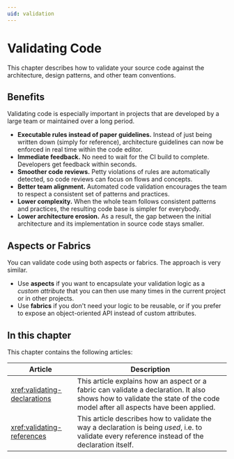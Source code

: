 ```yaml
---
uid: validation
---
```


# Validating Code

This chapter describes how to validate your source code against the architecture, design patterns, and other team conventions.

## Benefits

Validating code is especially important in projects that are developed by a large team or maintained over a long period.

* **Executable rules instead of paper guidelines.** Instead of just being written down (simply for reference), architecture guidelines can now be enforced in real time within the code editor.
* **Immediate feedback.** No need to wait for the CI build to complete. Developers get feedback within seconds.
* **Smoother code reviews.** Petty violations of rules are automatically detected, so code reviews can focus on flows and concepts.
* **Better team alignment.** Automated code validation encourages the team to respect a consistent set of patterns and practices.
* **Lower complexity.** When the whole team follows consistent patterns and practices, the resulting code base is simpler for everybody.
* **Lower architecture erosion.** As a result, the gap between the initial architecture and its implementation in source code stays smaller.

## Aspects or Fabrics

You can validate code using both aspects or fabrics. The approach is very similar.

* Use **aspects** if you want to encapsulate your validation logic as a _custom attribute_ that you can then use many times in the current project or in other projects.
* Use **fabrics** if you don't need your logic to be reusable, or if you prefer to expose an object-oriented API instead of custom attributes.
## In this chapter
This chapter contains the following articles:

| Article | Description |
|--|--|
| <xref:validating-declarations> | This article explains how an aspect or a fabric can validate a declaration. It also shows how to validate the state of the code model after all aspects have been applied.
| <xref:validating-references> | This article describes how to validate the way a declaration is being _used_, i.e. to validate every reference instead of the declaration itself.



